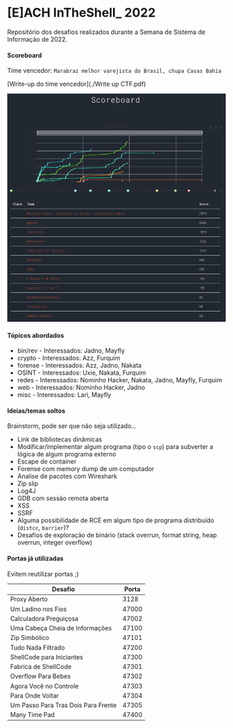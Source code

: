 # [E]ACH InTheShell_ 2022

Repositório dos desafios realizados durante a Semana de Sistema de Informação de 2022.

#### Scoreboard

Time vencedor: `Marabraz melhor varejista do Brasil, chupa Casas Bahia`

[Write-up do time vencedor](./Write up CTF.pdf)

![Scoreboard](./Scoreboard.png)

#### Tópicos abordados

- bin/rev - Interessados: Jadno, Mayfly
- crypto - Interessados: Azz, Furquim
- forense - Interessados: Azz, Jadno, Nakata
- OSINT - Interessados: Uxie, Nakata, Furquim
- redes - Interessados: Nominho Hacker, Nakata, Jadno, Mayfly, Furquim
- web - Interessados: Nominho Hacker, Jadno
- misc - Interessados: Lari, Mayfly

#### Ideias/temas soltos

Brainstorm, pode ser que não seja utilizado...

- Link de bibliotecas dinâmicas
- Modificar/implementar algum programa (tipo o `scp`) para subverter a lógica de algum programa externo
- Escape de container
- Forense com memory dump de um computador
- Analise de pacotes com Wireshark
- Zip slip
- Log4J
- GDB com sessão remota aberta
- XSS
- SSRF
- Alguma possibilidade de RCE em algum tipo de programa distribuído (`distcc`, `barrier`)?
- Desafios de exploração de binário (stack overrun, format string, heap overrun, integer overflow)

#### Portas já utilizadas

Evitem reutilizar portas ;)

| Desafio                             | Porta |
| ----------------------------------- | ----- |
| Proxy Aberto                        | 3128  |
| Um Ladino nos Fios                  | 47000 |
| Calculadora Preguiçosa              | 47002 |
| Uma Cabeça Cheia de Informações     | 47100 |
| Zip Simbólico                       | 47101 |
| Tudo Nada Filtrado                  | 47200 |
| ShellCode para Iniciantes           | 47300 |
| Fabrica de ShellCode                | 47301 |
| Overflow Para Bebes                 | 47302 |
| Agora Você no Controle              | 47303 |
| Para Onde Voltar                    | 47304 |
| Um Passo Para Tras Dois Para Frente | 47305 |
| Many Time Pad                       | 47400 |
